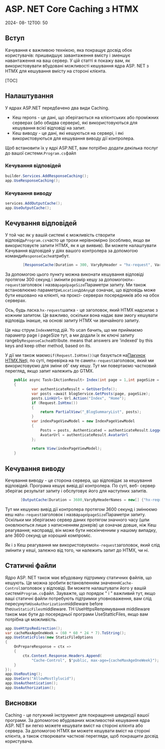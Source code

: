 # ASP. NET Core Caching з HTMX

<!--category-- ASP.NET, HTMX -->
<datetime class="hidden">2024- 08- 12T00: 50</datetime>

## Вступ

Качування є важливою технікою, яка покращує досвід обох користувачів: пришвидшує завантаження вмісту і зменшує навантаження на ваш сервер. У цій статті я покажу вам, як використовувати вбудовані можливості кешування ядра ASP. NET з HTMX для кешування вмісту на стороні клієнта.

[TOC]

## Налаштування

У ядрах ASP.NET передбачено два види Caching.

- Кеш repons - це дані, що зберігаються на клієнтських або проміжних серверах (або обидва сервери), які використовуються для кешування всієї відповіді на запит.
- Кеш виводу - це дані, які кешуються на сервері, і які використовуються для кешування виводу дії контролера.

Щоб встановити їх у ядрі ASP.NET, вам потрібно додати декілька послуг до вашої системи.`Program.cs`файл

### Кечування відповідей

```csharp
builder.Services.AddResponseCaching();
app.UseResponseCaching();
```

### Кечування виводу

```csharp
services.AddOutputCache();
app.UseOutputCache();
```

## Кечування відповідей

У той час як у вашій системі є можливість створити відповідь`Program.cs`часто це трохи нерівномірно (особливо, якщо ви використовуєте запити HTMX, як я це виявив). Ви можете налаштувати Качування відповідей у діях вашого контролера за допомогою команди`ResponseCache`атрибут.

```csharp
        [ResponseCache(Duration = 300, VaryByHeader = "hx-request", VaryByQueryKeys = new[] {"page", "pageSize"}, Location = ResponseCacheLocation.Any)]
```

За допомогою цього пункту можна виконати кешування відповіді протягом 300 секунд і змінити розмір кешу за допомогою`hx-request`заголовок і назва`page`і`pageSize`Параметри запиту. Ми також встановлюємо параметри`Location`до`Any`це означає, що відповідь може бути кешовано на клієнті, на проксі- серверах посередників або на обох серверах.

Ось, будь ласка.`hx-request`шапка - це заголовок, який HTMX надсилає з кожним запитом. Це важливо, оскільки вона надає вам змогу кешувати відповідь інакше, на основі запиту HTMX чи звичайного запиту.

Це наш струм.`Index`метод дій. Yo ucan бачить, що ми приймаємо параметр page і pageSize тут, а ми додали їх як ключі запиту rangeby`ResponseCache`attribute. means that answers are 'indexed' by this keys and keep other method, based on its.

У дії ми також маємо`if(Request.IsHtmx())`це базується на[Пакунок HTMX.Net](https://github.com/khalidabuhakmeh/Htmx.Net)і, по суті, перевірка на те саме`hx-request`заголовок, який ми використовуємо для зміни об' єму кешу. Тут ми повертаємо частковий перегляд, якщо запит належить до GTMX.

```csharp
    public async Task<IActionResult> Index(int page = 1,int pageSize = 5)
    {
            var authenticateResult = GetUserInfo();
            var posts =await blogService.GetPosts(page, pageSize);
            posts.LinkUrl= Url.Action("Index", "Home");
            if (Request.IsHtmx())
            {
                return PartialView("_BlogSummaryList", posts);
            }
            var indexPageViewModel = new IndexPageViewModel
            {
                Posts = posts, Authenticated = authenticateResult.LoggedIn, Name = authenticateResult.Name,
                AvatarUrl = authenticateResult.AvatarUrl
            };
            
            return View(indexPageViewModel);
    }
```

## Кечування виводу

Кечування виводу - це сторона сервера, що відповідає за кешування відповідей. Програма кешує вивід дії контролера. По суті, веб- сервер зберігає результат запиту і обслуговує його для наступних запитів.

```csharp
       [OutputCache(Duration = 3600,VaryByHeaderNames = new[] {"hx-request"},VaryByQueryKeys = new[] {"page", "pageSize"})]
```

Тут ми кешуємо вивід дії контролера протягом 3600 секунд і змінюємо кеш на`hx-request`заголовок і назва`page`і`pageSize`Параметри запиту.
Оскільки ми зберігаємо сервер даних протягом значного часу (шпи оновлюються лише з натисненням докерів) це означає довше, ніж Кеш реагування; насправді, він може бути нескінченним у нашому випадку, але 3600 секунд це хороший компроміс.

Як і з Кеш реагування ми використовуємо`hx-request`заголовок, який слід змінити у кеші, залежно від того, чи належить запит до HTMX, чи ні.

## Статичні файли

Ядро ASP. NET також має вбудовану підтримку статичних файлів, що кешують. Це можна зробити встановленням значення`Cache-Control`заголовок у відповіді. Ви можете налаштувати його у вашій системі`Program.cs`файл.
Зауважте, що порядок " i " важливий тут, якщо ваші статичні файли потребують підтримки уповноваження, вам слід пересунути`UseAuthorization`middleware before the`UseStaticFiles`middleware. TH UseHttpsReпрямування middleware також має бути до посередньої програми UseStatticFiles, якщо вам потрібна ця можливість.

```csharp
app.UseHttpsRedirection();
var cacheMaxAgeOneWeek = (60 * 60 * 24 * 7).ToString();
app.UseStaticFiles(new StaticFileOptions
{
    OnPrepareResponse = ctx =>
    {
        ctx.Context.Response.Headers.Append(
            "Cache-Control", $"public, max-age={cacheMaxAgeOneWeek}");
    }
});
app.UseRouting();
app.UseCors("AllowMostlylucid");
app.UseAuthentication();
app.UseAuthorization();
```

## Висновки

Caching - це потужний інструмент для покращення швидкодії вашої програми. За допомогою вбудованих можливостей кешування ядра ASP. NET ви легко можете кешувати вміст на стороні клієнта або сервера. За допомогою HTMX ви можете кешувати вміст на стороні клієнта, а також створювати часткові перегляди, щоб покращити досвід користувача.